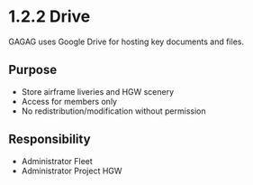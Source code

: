# 1.2.2 Drive

GAGAG uses Google Drive for hosting key documents and files.

## Purpose
- Store airframe liveries and HGW scenery
- Access for members only
- No redistribution/modification without permission

## Responsibility
- Administrator Fleet
- Administrator Project HGW
